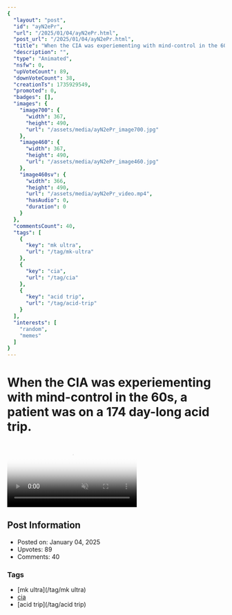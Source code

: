 ```yaml
---
{
  "layout": "post",
  "id": "ayN2ePr",
  "url": "/2025/01/04/ayN2ePr.html",
  "post_url": "/2025/01/04/ayN2ePr.html",
  "title": "When the CIA was experiementing with mind-control in the 60s, a patient was on a 174 day-long acid trip.",
  "description": "",
  "type": "Animated",
  "nsfw": 0,
  "upVoteCount": 89,
  "downVoteCount": 38,
  "creationTs": 1735929549,
  "promoted": 0,
  "badges": [],
  "images": {
    "image700": {
      "width": 367,
      "height": 490,
      "url": "/assets/media/ayN2ePr_image700.jpg"
    },
    "image460": {
      "width": 367,
      "height": 490,
      "url": "/assets/media/ayN2ePr_image460.jpg"
    },
    "image460sv": {
      "width": 366,
      "height": 490,
      "url": "/assets/media/ayN2ePr_video.mp4",
      "hasAudio": 0,
      "duration": 0
    }
  },
  "commentsCount": 40,
  "tags": [
    {
      "key": "mk ultra",
      "url": "/tag/mk-ultra"
    },
    {
      "key": "cia",
      "url": "/tag/cia"
    },
    {
      "key": "acid trip",
      "url": "/tag/acid-trip"
    }
  ],
  "interests": [
    "random",
    "memes"
  ]
}
---
```


# When the CIA was experiementing with mind-control in the 60s, a patient was on a 174 day-long acid trip.

<video controls playsinline loop muted poster="/assets/media/ayN2ePr_image460.jpg">
  <source src="/assets/media/ayN2ePr_video.mp4" type="video/mp4">
  Your browser does not support the video tag.
</video>

## Post Information

- Posted on: January 04, 2025
- Upvotes: 89
- Comments: 40

### Tags

- [mk ultra](/tag/mk ultra)
- [cia](/tag/cia)
- [acid trip](/tag/acid trip)
